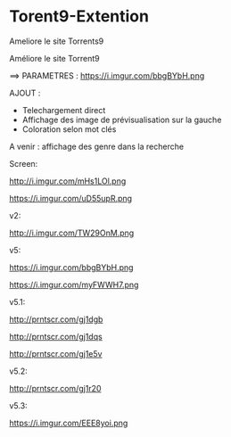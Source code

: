 # Torent9-Extention

Ameliore le site Torrents9

Améliore le site Torrent9

==> PARAMETRES : https://i.imgur.com/bbgBYbH.png

AJOUT :
- Telechargement direct
- Affichage des image de prévisualisation sur la gauche
- Coloration selon mot clés

A venir : affichage des genre dans la recherche

Screen:

http://i.imgur.com/mHs1LOl.png

https://i.imgur.com/uD55upR.png

v2:

http://i.imgur.com/TW29OnM.png

v5:

https://i.imgur.com/bbgBYbH.png

https://i.imgur.com/myFWWH7.png

v5.1:

http://prntscr.com/gj1dgb

http://prntscr.com/gj1dqs

http://prntscr.com/gj1e5v

v5.2:

http://prntscr.com/gj1r20

v5.3:

https://i.imgur.com/EEE8yoi.png